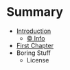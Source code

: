 # Summary

* [Introduction](README.md)
   * [© Info](info.md)
* [First Chapter](chapter1.md)
* Boring Stuff
   * License

